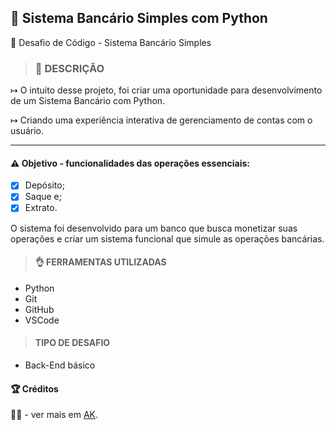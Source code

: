 ## 🏦 Sistema Bancário Simples com Python

🎯 Desafio de Código - Sistema Bancário Simples

> ### 🧩 DESCRIÇÃO
↦ O intuito desse projeto, foi criar uma oportunidade para desenvolvimento de um Sistema Bancário com Python.

↦ Criando uma experiência interativa de gerenciamento de contas com o usuário.

-----------------------------------------------------------------------------------------------------------------

#### ⚠️ Objetivo - funcionalidades das operações essenciais:

- [x] Depósito;
- [x] Saque e;
- [x] Extrato.

O sistema foi desenvolvido para um banco que busca monetizar suas operações e criar um sistema funcional que simule as operações bancárias.

> #### 👌 FERRAMENTAS UTILIZADAS

- Python
- Git
- GitHub
- VSCode

> #### TIPO DE DESAFIO

- Back-End básico


<a id="Credito"></a>
#### 🏆 Créditos
<div align="left">👧🏽 - ver mais em <a href="https://github.com/angelicakadja">AK</a>.</div>
